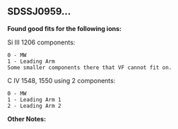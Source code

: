 ## SDSSJ0959...

**Found good fits for the following ions:**

Si III 1206 components:
```
0 - MW
1 - Leading Arm
Some smaller components there that VF cannot fit on.
```

C IV 1548, 1550 using 2 components:
```
0 - MW
1 - Leading Arm 1
2 - Leading Arm 2
```

**Other Notes:**
